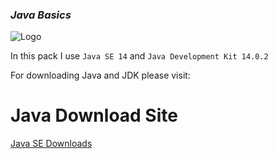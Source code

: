 ###  *Java Basics*
![Logo](https://www.oracle.com/a/ocom/img/hp11-intl-java-logo.jpg) 

In this pack I use `Java SE 14` and `Java Development Kit 14.0.2`

For downloading Java and JDK please visit: 
# Java Download Site
[Java SE Downloads](https://www.oracle.com/java/technologies/javase-downloads.html)